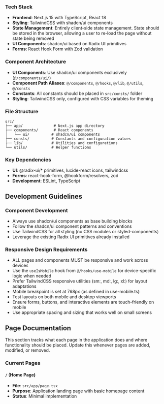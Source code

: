 ### Tech Stack
- **Frontend**: Next.js 15 with TypeScript, React 18
- **Styling**: TailwindCSS with shadcn/ui components
- **State Management**: Entirely client-side state management. State should be stored in the browser, allowing a user to re-load the page without state being removed
- **UI Components**: shadcn/ui based on Radix UI primitives
- **Forms**: React Hook Form with Zod validation

### Component Architecture
- **UI Components**: Use shadcn/ui components exclusively (`@/components/ui/`)
- **Component Path Aliases**: `@/components`, `@/hooks`, `@/lib`, `@/utils`, `@/consts`
- **Constants**: All constants should be placed in `src/consts/` folder
- **Styling**: TailwindCSS only, configured with CSS variables for theming

### File Structure
```
src/
├── app/              # Next.js app directory
├── components/       # React components
│   └── ui/          # shadcn/ui components
├── consts/          # Constants and configuration values
├── lib/             # Utilities and configurations
└── utils/           # Helper functions
```

### Key Dependencies
- **UI**: @radix-ui/* primitives, lucide-react icons, tailwindcss
- **Forms**: react-hook-form, @hookform/resolvers, zod
- **Development**: ESLint, TypeScript

## Development Guidelines

### Component Development
- Always use shadcn/ui components as base building blocks
- Follow the shadcn/ui component patterns and conventions
- Use TailwindCSS for all styling (no CSS modules or styled-components)
- Leverage the existing Radix UI primitives already installed

### Responsive Design Requirements
- ALL pages and components MUST be responsive and work across devices
- Use the `useIsMobile` hook from `@/hooks/use-mobile` for device-specific logic when needed
- Prefer TailwindCSS responsive utilities (sm:, md:, lg:, xl:) for layout adaptations
- Mobile breakpoint is set at 768px (as defined in use-mobile.ts)
- Test layouts on both mobile and desktop viewports
- Ensure forms, buttons, and interactive elements are touch-friendly on mobile
- Use appropriate spacing and sizing that works well on small screens

## Page Documentation

This section tracks what each page in the application does and where functionality should be placed. Update this whenever pages are added, modified, or removed.

### Current Pages

#### `/` (Home Page)
- **File**: `src/app/page.tsx`
- **Purpose**: Application landing page with basic homepage content
- **Status**: Minimal implementation
